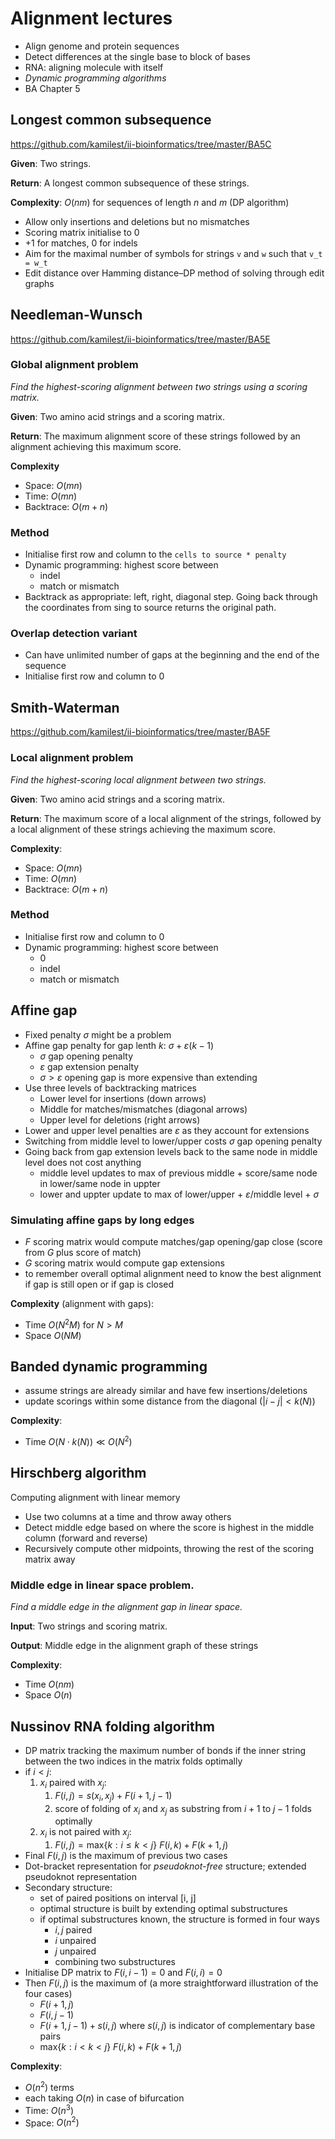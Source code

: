# Alignment lectures

* Align genome and protein sequences
* Detect differences at the single base to block of bases
* RNA: aligning molecule with itself
* *Dynamic programming algorithms*
* BA Chapter 5


## Longest common subsequence

https://github.com/kamilest/ii-bioinformatics/tree/master/BA5C

**Given**: Two strings.

**Return**: A longest common subsequence of these strings.

**Complexity**: $O(nm)$ for sequences of length $n$ and $m$ (DP algorithm)

* Allow only insertions and deletions but no mismatches
* Scoring matrix initialise to 0
* +1 for matches, 0 for indels
* Aim for the maximal number of symbols for strings `v` and `w` such that `v_t = w_t`
* Edit distance over Hamming distance–DP method of solving through edit graphs


## Needleman-Wunsch

https://github.com/kamilest/ii-bioinformatics/tree/master/BA5E

### Global alignment problem
*Find the highest-scoring alignment between two strings using a scoring matrix.*

**Given**: Two amino acid strings and a scoring matrix.

**Return**: The maximum alignment score of these strings followed by an alignment achieving this maximum score. 

**Complexity**

* Space: $O(mn)$
* Time: $O(mn)$
* Backtrace: $O(m+n)$

### Method

* Initialise first row and column to the `cells to source * penalty`
* Dynamic programming: highest score between
  * indel
  * match or mismatch
* Backtrack as appropriate: left, right, diagonal step. Going back through the coordinates from sing to source returns the original path.

### Overlap detection variant
* Can have unlimited number of gaps at the beginning and the end of the sequence 
* Initialise first row and column to 0

## Smith-Waterman

https://github.com/kamilest/ii-bioinformatics/tree/master/BA5F

### Local alignment problem
*Find the highest-scoring local alignment between two strings.*

**Given**: Two amino acid strings and a scoring matrix.

**Return**: The maximum score of a local alignment of the strings, followed by a local alignment of these strings achieving the maximum score.

**Complexity**:

* Space: $O(mn)$
* Time: $O(mn)$
* Backtrace: $O(m+n)$

### Method

* Initialise first row and column to 0
* Dynamic programming: highest score between
  * 0
  * indel
  * match or mismatch

## Affine gap

* Fixed penalty $\sigma$ might be a problem
* Affine gap penalty for gap lenth $k$: $\sigma + \varepsilon(k-1)$
  * $\sigma$ gap opening penalty
  * $\varepsilon$ gap extension penalty
  * $\sigma > \varepsilon$ opening gap is more expensive than extending
* Use three levels of backtracking matrices
  * Lower level for insertions (down arrows)
  * Middle for matches/mismatches (diagonal arrows)
  * Upper level for deletions (right arrows)
* Lower and upper level penalties are $\varepsilon$ as they account for extensions
* Switching from middle level to lower/upper costs $\sigma$ gap opening penalty
* Going back from gap extension levels back to the same node in middle level does not cost anything
  * middle level updates to max of previous middle + score/same node in lower/same node in uppter
  * lower and uppter update to max of lower/upper + $\varepsilon$/middle level + $\sigma$

### Simulating affine gaps by long edges

* $F$ scoring matrix would compute matches/gap opening/gap close (score from $G$ plus score of match)
* $G$ scoring matrix would compute gap extensions
* to remember overall optimal alignment need to know the best alignment if gap is still open or if gap is closed

**Complexity** (alignment with gaps):

* Time $O(N^2M)$ for $N > M$
* Space $O(NM)$

## Banded dynamic programming
* assume strings are already similar and have few insertions/deletions
* update scorings within some distance from the diagonal ($|i-j| < k(N)$)

**Complexity**:

* Time $O(N \cdot k(N)) \ll O(N^2)$

## Hirschberg algorithm
Computing alignment with linear memory

* Use two columns at a time and throw away others
* Detect middle edge based on where the score is highest in the middle column (forward and reverse)
* Recursively compute other midpoints, throwing the rest of the scoring matrix away

### Middle edge in linear space problem.
*Find a middle edge in the alignment gap in linear space.*

**Input**: Two strings and scoring matrix.

**Output**: Middle edge in the alignment graph of these strings

**Complexity**:

* Time $O(nm)$
* Space $O(n)$

## Nussinov RNA folding algorithm
* DP matrix tracking the maximum number of bonds if the inner string between the two indices in the matrix folds optimally 
* if $i < j$:
  1. $x_i$ paired with $x_j$:
     1. $F(i, j) = s(x_i, x_j) + F(i+1, j-1)$
     2. score of folding of $x_i$ and $x_j$ as substring from $i+1$ to $j-1$ folds optimally
  2. $x_i$ is not paired with $x_j$:
     1. $F(i, j) = \mathrm{max}\{k: i \leq k < j\}\ F(i, k) + F(k+1, j)$
* Final $F(i, j)$ is the maximum of previous two cases
* Dot-bracket representation for *pseudoknot-free* structure; extended pseudoknot representation
* Secondary structure:
  * set of paired positions on interval [i, j]
  * optimal structure is built by extending optimal substructures
  * if optimal substructures known, the structure is formed in four ways
    * $i, j$ paired
    * $i$ unpaired
    * $j$ unpaired
    * combining two substructures
* Initialise DP matrix to $F(i, {i-1}) = 0$ and $F(i, i) = 0$
* Then $F(i, j)$ is the maximum of (a more straightforward illustration of the four cases)
  * $F(i+1, j)$
  * $F(i, j-1)$
  * $F(i+1, j-1) + s(i, j)$ where $s(i, j)$ is indicator of complementary base pairs
  * $\mathrm{max} \{k: i < k < j\}\ F(i, k) + F(k+1, j)$

**Complexity**:

* $O(n^2)$ terms
* each taking $O(n)$ in case of bifurcation
* Time: $O(n^3)$
* Space: $O(n^2)$